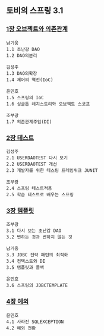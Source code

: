 ## 토비의 스프링 3.1


### [1장 오브젝트와 의존관계](https://github.com/src8655/cafe24_6_2/tree/master/1.%ED%86%A0%EB%B9%84%EC%9D%98%20%EC%8A%A4%ED%94%84%EB%A7%81%203.1/1%EC%9E%A5%20%EC%98%A4%EB%B8%8C%EC%A0%9D%ED%8A%B8%EC%99%80%20%EC%9D%98%EC%A1%B4%EA%B4%80%EA%B3%84)
    남기웅
    1.1 초난감 DAO
    1.2 DAO의분리
    
    김성주
    1.3 DAO의확장
    1.4 제어의 역전(IoC)
    
    윤민호
    1.5 스프링의 IoC
    1.6 싱글톤 레지스트리와 오브젝트 스코프
    
    조부광
    1.7 의존관계주입(DI)

### [2장 테스트]()
    김성주
    2.1 USERDAOTEST 다시 보기
    2.2 USERDAOTEST 개선
    2.3 개발자를 위한 테스팅 프레임워크 JUNIT
    
    조부광
    2.4 스프링 테스트적용
    2.5 학습 테스트로 배우는 스프링
    
### [3장 템플릿]()
    조부광
    3.1 다시 보는 초난감 DAO
    3.2 변하는 것과 변하지 않는 것
    
    남기웅
    3.3 JDBC 전략 패턴의 최적화
    3.4 컨텍스트와 DI
    3.5 템플릿과 콜백
    
    윤민호
    3.6 스프링의 JDBCTEMPLATE
    
### [4장 예외]()
    윤민호
    4.1 사라진 SQLEXCEPTION
    4.2 예외 전환
